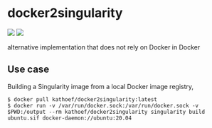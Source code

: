 # docker2singularity

![](https://github.com/kathoef/dgoielksdfg/actions/workflows/test-docker-image.yml/badge.svg?branch=main&event=push&event=workflow_dispatch)
![](https://shields.io/docker/image-size/kathoef/docker2singularity/latest)

alternative implementation that does not rely on Docker in Docker

## Use case

Building a Singularity image from a local Docker image registry,

```
$ docker pull kathoef/docker2singularity:latest
$ docker run -v /var/run/docker.sock:/var/run/docker.sock -v $PWD:/output --rm kathoef/docker2singularity singularity build ubuntu.sif docker-daemon://ubuntu:20.04
```
